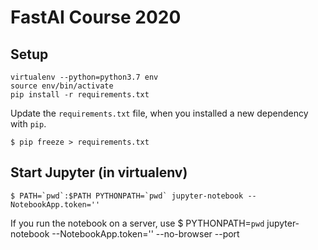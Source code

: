 # FastAI Course 2020

## Setup

```console
virtualenv --python=python3.7 env
source env/bin/activate
pip install -r requirements.txt
```

Update the `requirements.txt` file, when you installed a new dependency with `pip`.

    $ pip freeze > requirements.txt


## Start Jupyter (in virtualenv)

    $ PATH=`pwd`:$PATH PYTHONPATH=`pwd` jupyter-notebook --NotebookApp.token='' 

If you run the notebook on a server, use
    $ PYTHONPATH=`pwd` jupyter-notebook --NotebookApp.token='' --no-browser --port <port>
